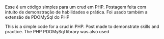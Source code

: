 Esse é um código simples para um crud em PHP. Postagem feita com intuito de demonstração de habilidades e prática. Foi usado também a extensão de PDOMySql do PHP

This is a simple code for a crud in PHP. Post made to demonstrate skills and practice. The PHP PDOMySql library was also used
